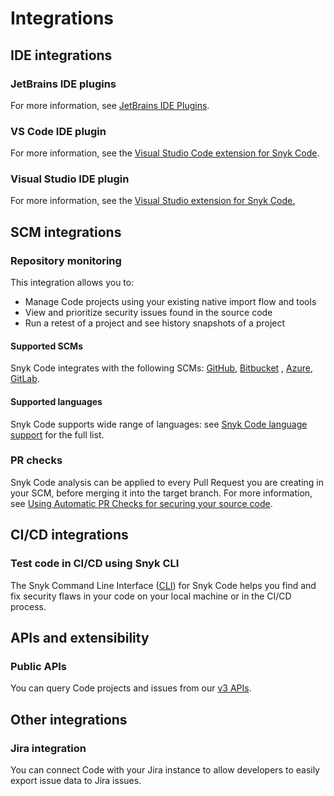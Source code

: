 # Integrations

## IDE integrations

### JetBrains IDE plugins

For more information, see [JetBrains IDE Plugins](https://docs.snyk.io/integrations/ide-tools/jetbrains-plugins).

### VS Code IDE plugin

For more information, see the [Visual Studio Code extension for Snyk Code](../../../../ide-tools/visual-studio-code-extension-for-snyk-code.md).

### Visual Studio IDE plugin

For more information, see the [Visual Studio extension for Snyk Code.](../../../../ide-tools/visual-studio-extension.md)

## SCM integrations

### Repository monitoring

This integration allows you to:

* Manage Code projects using your existing native import flow and tools
* View and prioritize security issues found in the source code
* Run a retest of a project and see history snapshots of a project

#### Supported SCMs

Snyk Code integrates with the following SCMs: [GitHub](https://docs.snyk.io/integrations/git-repository-scm-integrations/github-integration), [Bitbucket](https://docs.snyk.io/integrations/git-repository-scm-integrations/bitbucket-cloud-integration) , [Azure](https://docs.snyk.io/integrations/git-repository-scm-integrations/azure-repos-integration), [GitLab](https://docs.snyk.io/integrations/git-repository-scm-integrations/gitlab-integration).

#### Supported languages

Snyk Code supports wide range of languages: see [Snyk Code language support](https://docs.snyk.io/snyk-code/snyk-code-language-and-framework-support) for the full list.

### PR checks

Snyk Code analysis can be applied to every Pull Request you are creating in your SCM, before merging it into the target branch. For more information, see [Using Automatic PR Checks for securing your source code](../../using-automatic-pr-checks-for-securing-your-source-code/).

## CI/CD integrations

### Test code in CI/CD using Snyk CLI

The Snyk Command Line Interface ([CLI](../../../../snyk-cli/)) for Snyk Code helps you find and fix security flaws in your code on your local machine or in the CI/CD process.

## APIs and extensibility

### Public APIs

You can query Code projects and issues from our [v3 APIs](https://apidocs.snyk.io/?version=2021-11-03%7Eexperimental#overview).

## Other integrations

### Jira integration

You can connect Code with your Jira instance to allow developers to easily export issue data to Jira issues.
